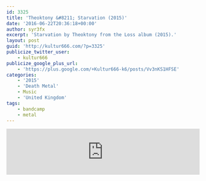 ```yaml
---
id: 3325
title: 'Theoktony &#8211; Starvation (2015)'
date: '2016-06-22T20:36:18+00:00'
author: syr3fx
excerpt: 'Starvation by Theoktony from the Loss album (2015).'
layout: post
guid: 'http://kultur666.com/?p=3325'
publicize_twitter_user:
    - kultur666
publicize_google_plus_url:
    - 'https://plus.google.com/+Kultur666-k6/posts/Vv3nKS1HFSE'
categories:
    - '2015'
    - 'Death Metal'
    - Music
    - 'United Kingdom'
tags:
    - bandcamp
    - metal
---
```


<iframe style="border: 0; width: 100%; height: 120px;" src="https://bandcamp.com/EmbeddedPlayer/album=10428965/size=large/bgcol=333333/linkcol=e99708/tracklist=false/transparent=true/" seamless></iframe>